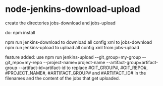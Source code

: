 # node-jenkins-download-upload

create the directories jobs-download and jobs-upload

do: npm install

npm run jenkins-download to download all config xml to jobs-download
npm run jenkins-upload to upload all config xml from jobs-upload

feature added:
use npm run jenkins-upload --git_group=my-group --git_repo=my-repo --project-name=project-name --artifact-group=artifact-group --artifact-id=artifact-id to replace #GIT_GROUP#, #GIT_REPO#, #PROJECT_NAME#,  #ARTIFACT_GROUP# and  #ARTIFACT_ID# in the filenames and the content of the jobs that get uploaded.
